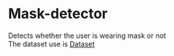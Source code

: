 # Mask-detector
Detects whether the user is wearing mask or not<br>
The dataset use is <a href=''> Dataset</a>

